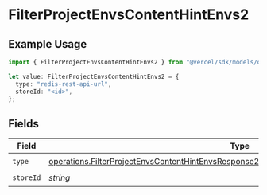 # FilterProjectEnvsContentHintEnvs2

## Example Usage

```typescript
import { FilterProjectEnvsContentHintEnvs2 } from "@vercel/sdk/models/operations/filterprojectenvs.js";

let value: FilterProjectEnvsContentHintEnvs2 = {
  type: "redis-rest-api-url",
  storeId: "<id>",
};
```

## Fields

| Field                                                                                                                                                                                                    | Type                                                                                                                                                                                                     | Required                                                                                                                                                                                                 | Description                                                                                                                                                                                              |
| -------------------------------------------------------------------------------------------------------------------------------------------------------------------------------------------------------- | -------------------------------------------------------------------------------------------------------------------------------------------------------------------------------------------------------- | -------------------------------------------------------------------------------------------------------------------------------------------------------------------------------------------------------- | -------------------------------------------------------------------------------------------------------------------------------------------------------------------------------------------------------- |
| `type`                                                                                                                                                                                                   | [operations.FilterProjectEnvsContentHintEnvsResponse200ApplicationJSONResponseBody2EnvsType](../../models/operations/filterprojectenvscontenthintenvsresponse200applicationjsonresponsebody2envstype.md) | :heavy_check_mark:                                                                                                                                                                                       | N/A                                                                                                                                                                                                      |
| `storeId`                                                                                                                                                                                                | *string*                                                                                                                                                                                                 | :heavy_check_mark:                                                                                                                                                                                       | N/A                                                                                                                                                                                                      |